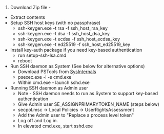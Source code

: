 1. Download Zip file - 
* Extract contents
* Setup SSH host keys (with no passphrase)
     * ssh-keygen.exe -t rsa -f ssh_host_rsa_key
     * ssh-keygen.exe -t dsa -f ssh_host_dsa_key
     * ssh-keygen.exe -t ecdsa -f ssh_host_ecdsa_key
     * ssh-keygen.exe -t ed25519 -f ssh_host_ed25519_key
* Install key-auth package if you need key-based authentication
     * run setup-ssh-lsa.cmd
     * reboot
* Run SSH daemon as System (See below for alternative options)
     * Download PSTools from [SysInternals](https://technet.microsoft.com/en-us/sysinternals/bb897553)
     * psexec.exe -i -s cmd.exe
     * Within cmd.exe - launch sshd.exe
* Running SSH daemon as Admin user
     * Note - SSH daemon needs to run as System to support key-based authentication
     * Give Admin user SE_ASSIGNPRIMARYTOKEN_NAME (steps below)
     * secpol.msc -> Local Policies -> UserRightsAssessment  
     * Add the Admin user to "Replace a process level token"
     * Log off and Log in.
     * In elevated cmd.exe, start sshd.exe
